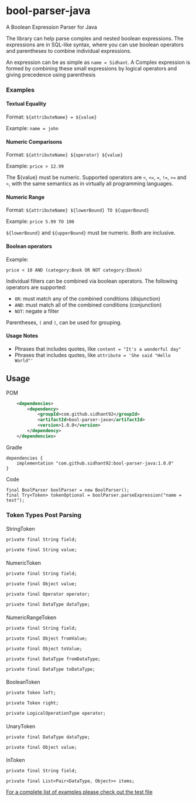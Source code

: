 # bool-parser-java
A Boolean Expression Parser for Java

The library can help parse complex and nested boolean expressions.
The expressions are in SQL-like syntax, where you can use boolean operators and parentheses to combine individual expressions.

An expression can be as simple as `name = Sidhant`.
A Complex expression is formed by combining these small expressions by logical operators and giving precedence using parenthesis

### Examples
#### Textual Equality

Format: `${attributeName} = ${value}`

Example: `name = john`

#### Numeric Comparisons

Format: `${attributeName} ${operator} ${value}`

Example: `price > 12.99`

The ${value} must be numeric. Supported operators are `<`, `<=`, `=`, `!=`, `>=` and `>`, with the same semantics as in virtually all programming languages.

#### Numeric Range

Format: `${attributeName} ${lowerBound} TO ${upperBound}`

Example: `price 5.99 TO 100`

`${lowerBound}` and `${upperBound}` must be numeric. Both are inclusive.

#### Boolean operators

Example:

`price < 10 AND (category:Book OR NOT category:Ebook)`

Individual filters can be combined via boolean operators. The following operators are supported:

* `OR`: must match any of the combined conditions (disjunction)
* `AND`: must match all of the combined conditions (conjunction)
* `NOT`: negate a filter

Parentheses, `(` and `)`, can be used for grouping.

#### Usage Notes
* Phrases that includes quotes, like `content = "It's a wonderful day"`
* Phrases that includes quotes, like `attribute = 'She said "Hello World"'`

## Usage
POM
```xml
    <dependencies>
        <dependency>
            <groupId>com.github.sidhant92</groupId>
            <artifactId>bool-parser-java</artifactId>
            <version>1.0.0</version>
        </dependency>
    </dependencies>
```
Gradle
```
dependencies {
	implementation "com.github.sidhant92:bool-parser-java:1.0.0"
}
```


Code
```
final BoolParser boolParser = new BoolParser();
final Try<Token> tokenOptional = boolParser.parseExpression("name = test");
```

### Token Types Post Parsing
####
StringToken
```
private final String field;

private final String value;
```

####
NumericToken
```
private final String field;

private final Object value;

private final Operator operator;

private final DataType dataType;
```

####
NumericRangeToken
```
private final String field;

private final Object fromValue;

private final Object toValue;

private final DataType fromDataType;

private final DataType toDataType;
```

####
BooleanToken
```
private Token left;

private Token right;

private LogicalOperationType operator;
```

####
UnaryToken
```
private final DataType dataType;

private final Object value;
```

####
InToken
```
private final String field;

private final List<Pair<DataType, Object>> items;
```


[For a complete list of examples please check out the test file](src/test/java/com/github/sidhant92/boolparser/application/BooleanExpressionEvaluatorTest.java)